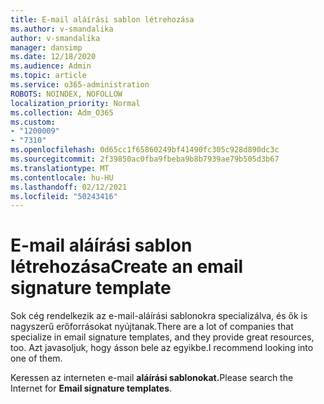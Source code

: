 ```yaml
---
title: E-mail aláírási sablon létrehozása
ms.author: v-smandalika
author: v-smandalika
manager: dansimp
ms.date: 12/18/2020
ms.audience: Admin
ms.topic: article
ms.service: o365-administration
ROBOTS: NOINDEX, NOFOLLOW
localization_priority: Normal
ms.collection: Adm_O365
ms.custom:
- "1200009"
- "7310"
ms.openlocfilehash: 0d65cc1f65860249bf41490fc305c928d890dc3c
ms.sourcegitcommit: 2f39850ac0fba9fbeba9b8b7939ae79b505d3b67
ms.translationtype: MT
ms.contentlocale: hu-HU
ms.lasthandoff: 02/12/2021
ms.locfileid: "50243416"
---
```

# <a name="create-an-email-signature-template"></a><span data-ttu-id="c568a-102">E-mail aláírási sablon létrehozása</span><span class="sxs-lookup"><span data-stu-id="c568a-102">Create an email signature template</span></span>

<span data-ttu-id="c568a-103">Sok cég rendelkezik az e-mail-aláírási sablonokra specializálva, és ők is nagyszerű erőforrásokat nyújtanak.</span><span class="sxs-lookup"><span data-stu-id="c568a-103">There are a lot of companies that specialize in email signature templates, and they provide great resources, too.</span></span> <span data-ttu-id="c568a-104">Azt javasoljuk, hogy ásson bele az egyikbe.</span><span class="sxs-lookup"><span data-stu-id="c568a-104">I recommend looking into one of them.</span></span>

<span data-ttu-id="c568a-105">Keressen az interneten e-mail **aláírási sablonokat.**</span><span class="sxs-lookup"><span data-stu-id="c568a-105">Please search the Internet for **Email signature templates**.</span></span>